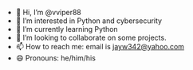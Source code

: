 - 👋 Hi, I’m @vviper88
- 👀 I’m interested in Python and cybersecurity
- 🌱 I’m currently learning Python
- 💞️ I’m looking to collaborate on some projects.
- 📫 How to reach me: email is jayw342@yahoo.com
- 😄 Pronouns: he/him/his

<!---
vviper88/vviper88 is a ✨ special ✨ repository because its `README.md` (this file) appears on your GitHub profile.
You can click the Preview link to take a look at your changes.
--->
